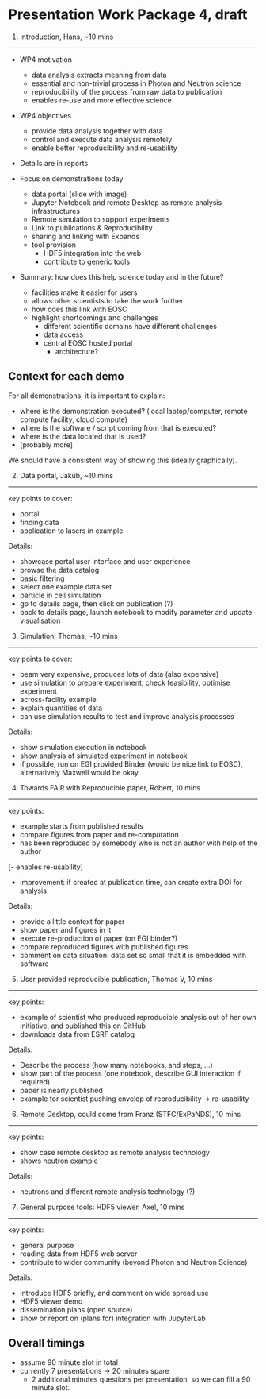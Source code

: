 Presentation Work Package 4, draft
==================================

1. Introduction, Hans, \~10 mins
--------------------------------

-   WP4 motivation
    -   data analysis extracts meaning from data
    -   essential and non-trivial process in Photon and Neutron science
    -   reproducibility of the process from raw data to publication
    -   enables re-use and more effective science
-   WP4 objectives
    -   provide data analysis together with data
    -   control and execute data analysis remotely
    -   enable better reproducibility and re-usability
    
-   Details are in reports
-   Focus on demonstrations today
    -   data portal (slide with image)
    -   Jupyter Notebook and remote Desktop as remote analysis infrastructures
    -   Remote simulation to support experiments
    -   Link to publications & Reproducibility 
    -   sharing and linking with Expands
    -   tool provision
        -   HDF5 integration into the web
        -   contribute to generic tools
    
-   Summary: how does this help science today and in the future?
    -   facilities make it easier for users
    -   allows other scientists to take the work further
    -   how does this link with EOSC
    -   highlight shortcomings and challenges
        -   different scientific domains have different challenges
        -   data access
        -   central EOSC hosted portal 
            - architecture?
            

Context for each demo
---------------------

For all demonstrations, it is important to explain:

-   where is the demonstration executed? (local laptop/computer, remote
    compute facility, cloud compute)
-   where is the software / script coming from that is executed?
-   where is the data located that is used?
-   \[probably more\]

We should have a consistent way of showing this (ideally graphically).

2. Data portal, Jakub, \~10 mins
--------------------------------

key points to cover:

-   portal
-   finding data
-   application to lasers in example

Details:

-   showcase portal user interface and user experience
-   browse the data catalog
-   basic filtering
-   select one example data set
-   particle in cell simulation
-   go to details page, then click on publication (?)
-   back to details page, launch notebook to modify parameter and update
    visualisation

3. Simulation, Thomas, \~10 mins
--------------------------------

key points to cover:

-   beam very expensive, produces lots of data (also expensive)
-   use simulation to prepare experiment, check feasibility, optimise
    experiment
-   across-facility example
-   explain quantities of data
-   can use simulation results to test and improve analysis processes

Details:

-   show simulation execution in notebook
-   show analysis of simulated experiment in notebook
-   if possible, run on EGI provided Binder (would be nice link to
    EOSC), alternatively Maxwell would be okay

4. Towards FAIR with Reproducible paper, Robert, 10 mins
--------------------------------------------------------

key points:

-   example starts from published results
-   compare figures from paper and re-computation
-   has been reproduced by somebody who is not an author with help of
    the author

\[- enables re-usability\]

-   improvement: if created at publication time, can create extra DOI
    for analysis

Details:

-   provide a little context for paper
-   show paper and figures in it
-   execute re-production of paper (on EGI binder?)
-   compare reproduced figures with published figures
-   comment on data situation: data set so small that it is embedded
    with software

5. User provided reproducible publication, Thomas V, 10 mins
------------------------------------------------------------

key points:

-   example of scientist who produced reproducible analysis out of her
    own initiative, and published this on GitHub
-   downloads data from ESRF catalog

Details:

-   Describe the process (how many notebooks, and steps, ...)
-   show part of the process (one notebook, describe GUI interaction if
    required)
-   paper is nearly published
-   example for scientist pushing envelop of reproducibility -\>
    re-usability

6. Remote Desktop, could come from Franz (STFC/ExPaNDS), 10 mins
----------------------------------------------------------------

key points:

-   show case remote desktop as remote analysis technology
-   shows neutron example

Details:

-   neutrons and different remote analysis technology (?)

7. General purpose tools: HDF5 viewer, Axel, 10 mins
----------------------------------------------------

key points:

-   general purpose
-   reading data from HDF5 web server
-   contribute to wider community (beyond Photon and Neutron Science)

Details:

-   introduce HDF5 briefly, and comment on wide spread use
-   HDF5 viewer demo
-   dissemination plans (open source)
-   show or report on (plans for) integration with JupyterLab



Overall timings
---------------

- assume 90 minute slot in total
- currently 7 presentations -> 20 minutes spare
  - 2 additional minutes questions per presentation, so we can fill a 90 minute slot.
